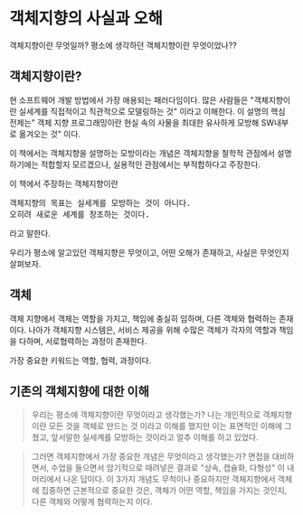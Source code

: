 객체지향의 사실과 오해
===========================

객체지향이란 무엇일까?
평소에 생각하던 객체지향이란 무엇이었나??

## 객체지향이란?
현 소프트웨어 개발 방법에서 가장 애용되는 패러다임이다. 많은 사람들은 "객체지향이란 실세계를 직접적이고 직관적으로 모델링하는 것" 이라고 이해한다. 이 설명의 핵심 전제는" 객체 지향 프로그래밍이란 현실 속의 사물을 최대한 유사하게 모방해 SW내부로 옮겨오는 것" 이다. 

이 책에서는 객체지향을 설명하는 모방이라는 개념은 객체지향을 철학적 관점에서 설명하기에는 적합할지 모르겠으나, 실용적인 관점에서는 부적합하다고 주장한다.

이 책에서 주장하는 객체지향이란
<pre>
객체지향의 목표는 실세계를 모방하는 것이 아니다.
오히려 새로운 세계를 창조하는 것이다.
</pre>
라고 말한다. 

우리가 평소에 알고있던 객체지향은 무엇이고, 어떤 오해가 존재하고, 사실은 무엇인지 살펴보자.

## 객체
객체 지향에서 객체는 역할을 가지고, 책임에 충실히 임하며, 다른 객체와 협력하는 존재이다.
나아가 객체지향 시스템은, 서비스 제공을 위해 수많은 객체가 각자의 역할과 책임을 다하며, 서로협력하는 과정이 존재한다.

가장 중요한 키워드는 역할, 협력, 과정이다.

## 기존의 객체지향에 대한 이해
>우리는 평소에 객체지향이란 무엇이라고 생각했는가?
나는 개인적으로 객체지향이란 모든 것을 객체로 만드는 것 이라고 이해를 했지만 이는 표면적인 이해에 그쳤고, 앞서말한 실세계를 모방하는 것이라고 얼추 이해를 하고 있었다.

>그러면 객체지향에서 가장 중요한 개념은 무엇이라고 생각했는가?
면접을 대비하면서, 수업을 들으면서 암기적으로 때려넣은 결과로
"상속, 캡슐화, 다형성" 이 내 머리에서 나온 답이다.
이 3가지 개념도 무척이나 중요하지만 객체지향에서 객체에 집중하면 근본적으로 중요한 것은,
객체가 어떤 역할, 책임을 가지는 것인지, 다른 객체와 어떻게 협력하는지 이다.








